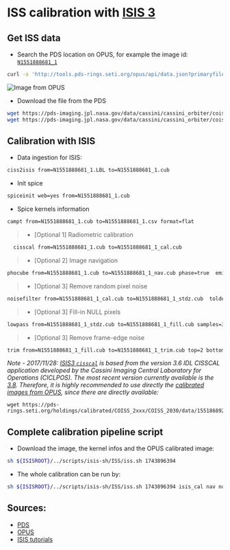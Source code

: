ISS calibration with [ISIS 3](https://isis.astrogeology.usgs.gov)
================================

Get ISS data
-------------
- Search the PDS location on OPUS, for example the image id: [`N1551888681_1`](https://tools.pds-rings.seti.org/opus#/primaryfilespec=N1551888681_1&view=detail&detail=S_IMG_CO_ISS_1551888681_N)

```bash
curl -s 'http://tools.pds-rings.seti.org/opus/api/data.json?primaryfilespec=1551888681&cols=ringobsid,planet,target,phase1,time1,primaryfilespec' |  sed -e 's/"/\n/g' | grep '.IMG' |  sed -e 's/COISS/coiss/g' | tail -1
```

![Image from OPUS](https://pds-rings.seti.org/holdings/previews/COISS_2xxx/COISS_2030/data/1551868920_1552128641/N1551888681_1_med.jpg)

- Download the file from the PDS

```bash
wget https://pds-imaging.jpl.nasa.gov/data/cassini/cassini_orbiter/coiss_2030/data/1551868920_1552128641/N1551888681_1.IMG
wget https://pds-imaging.jpl.nasa.gov/data/cassini/cassini_orbiter/coiss_2030/data/1551868920_1552128641/N1551888681_1.LBL
```


Calibration with ISIS
----------------------
- Data ingestion for ISIS:
```bash
ciss2isis from=N1551888681_1.LBL to=N1551888681_1.cub
```

- Init spice
```bash
spiceinit web=yes from=N1551888681_1.cub
```

- Spice kernels information
```bash
campt from=N1551888681_1.cub to=N1551888681_1.csv format=flat
```

> - [Optional 1] Radiometric calibration
```bash
  cisscal from=N1551888681_1.cub to=N1551888681_1_cal.cub
```

> - [Optional 2] Image navigation
```bash
phocube from=N1551888681_1.cub to=N1551888681_1_nav.cub phase=true  emission=true incidence=true latitude=true longitude=true pixelresolution=true
```

> - [Optional 3] Remove random pixel noise
```bash
noisefilter from=N1551888681_1_cal.cub to=N1551888681_1_stdz.cub  toldef=stddev tolmin=2.5 tolmax=2.5 replace=null samples=5 lines=5
```

> - [Optional 3] Fill-in NULL pixels
```bash
lowpass from=N1551888681_1_stdz.cub to=N1551888681_1_fill.cub samples=3 lines=3 filter=outside null=yes hrs=no his=no lrs=no replacement=center
```

> - [Optional 3] Remove frame-edge noise
```bash
trim from=N1551888681_1_fill.cub to=N1551888681_1_trim.cub top=2 bottom=2 left=2 right=2
```

_Note - 2017/11/28: [ISIS3 `cisscal`](https://isis.astrogeology.usgs.gov/Application/presentation/Tabbed/cisscal/cisscal.html) is based from the version 3.6 IDL CISSCAL application developed by the Cassini Imaging Central Laboratory for Operations (CICLPOS). The most recent version currently available is the [3.8](https://pds-imaging.jpl.nasa.gov/documentation/iss_data_user_guide_160929.pdf). Therefore, it is highly recommended to use directly the [calibrated images from OPUS](https://pds-rings.seti.org/cassini/iss/calibration.html), since there are directly available:_
```
wget https://pds-rings.seti.org/holdings/calibrated/COISS_2xxx/COISS_2030/data/1551868920_1552128641/N1551888681_1_CALIB.IMG
```

Complete calibration pipeline script
-------------------------------------
- Download the image, the kernel infos and the OPUS calibrated image:
```bash
sh ${ISISROOT}/../scripts/isis-sh/ISS/iss.sh 1743896394
```

- The whole calibration can be run by:
```bash
sh ${ISISROOT}/../scripts/isis-sh/ISS/iss.sh 1743896394 isis_cal nav noise
```

Sources:
--------
- [PDS](https://pds-imaging.jpl.nasa.gov/data/cassini/cassini_orbiter/)
- [OPUS](http://tools.pds-rings.seti.org/opus)
- [ISIS tutorials](https://isis.astrogeology.usgs.gov/fixit/projects/isis/wiki/Working_with_Cassini_ISS_Data)
